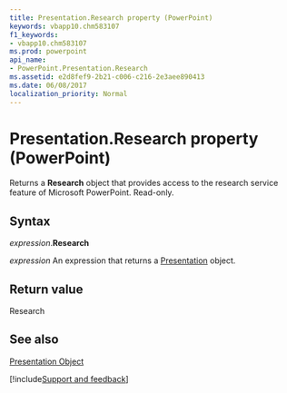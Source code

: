 ```yaml
---
title: Presentation.Research property (PowerPoint)
keywords: vbapp10.chm583107
f1_keywords:
- vbapp10.chm583107
ms.prod: powerpoint
api_name:
- PowerPoint.Presentation.Research
ms.assetid: e2d8fef9-2b21-c006-c216-2e3aee890413
ms.date: 06/08/2017
localization_priority: Normal
---
```



# Presentation.Research property (PowerPoint)

Returns a  **Research** object that provides access to the research service feature of Microsoft PowerPoint. Read-only.


## Syntax

_expression_.**Research**

 _expression_ An expression that returns a [Presentation](PowerPoint.Presentation.md) object.


## Return value

Research


## See also


[Presentation Object](PowerPoint.Presentation.md)

[!include[Support and feedback](~/includes/feedback-boilerplate.md)]